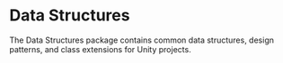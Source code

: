 # Data Structures

The Data Structures package contains common data structures, design patterns, and class extensions for Unity projects.
